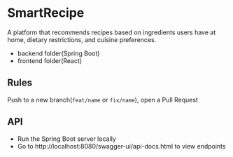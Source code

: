 # SmartRecipe
A platform that recommends recipes based on ingredients users have at home, dietary restrictions, and cuisine preferences.

- backend folder(Spring Boot)
- frontend folder(React)

## Rules
Push to a new branch(`feat/name` or `fix/name`), open a Pull Request

## API
- Run the Spring Boot server locally
- Go to http://localhost:8080/swagger-ui/api-docs.html to view endpoints
